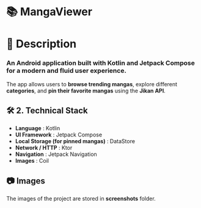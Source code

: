 # 📚 MangaViewer

# 📌 Description

### An Android application built with Kotlin and Jetpack Compose for a modern and fluid user experience.  
The app allows users to **browse trending mangas**, explore different **categories**, and **pin their favorite mangas** using the **Jikan API**.

## 🛠️ 2. Technical Stack
- **Language** : Kotlin  
- **UI Framework** : Jetpack Compose  
- **Local Storage (for pinned mangas)** : DataStore  
- **Network / HTTP** : Ktor  
- **Navigation** : Jetpack Navigation  
- **Images** : Coil

## 📷 Images

The images of the project are stored in **screenshots** folder.
